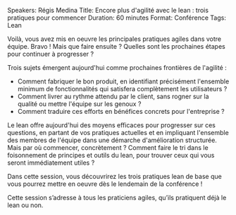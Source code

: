 Speakers: Régis Medina
Title: Encore plus d'agilité avec le lean : trois pratiques pour commencer
Duration: 60 minutes
Format: Conférence
Tags: Lean

Voilà, vous avez mis en oeuvre les principales pratiques agiles dans votre équipe.
Bravo !
Mais que faire ensuite ?
Quelles sont les prochaines étapes pour continuer à progresser ?

Trois sujets émergent aujourd'hui comme prochaines frontières de l'agilité :

- Comment fabriquer le bon produit, en identifiant précisément l'ensemble minimum de fonctionnalités qui satisfera complètement les utilisateurs ?
- Comment livrer au rythme attendu par le client, sans rogner sur la qualité ou mettre l'équipe sur les genoux ?
- Comment traduire ces efforts en bénéfices concrets pour l'entreprise ?

Le lean offre aujourd'hui des moyens efficaces pour progresser sur ces questions, en partant de vos pratiques actuelles et en impliquant l'ensemble des membres de l'équipe dans une démarche d'amélioration structurée.
Mais par où commencer, concrètement ?
Comment faire le tri dans le foisonnement de principes et outils du lean, pour trouver ceux qui vous seront immédiatement utiles ?

Dans cette session, vous découvrirez les trois pratiques lean de base que vous pourrez mettre en oeuvre dès le lendemain de la conférence !

Cette session s’adresse à tous les praticiens agiles, qu’ils pratiquent déjà le lean ou non.
